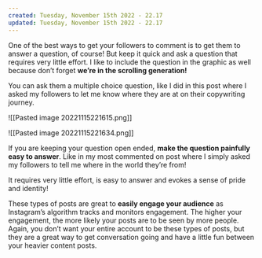 ```yaml
---
created: Tuesday, November 15th 2022 - 22.17
updated: Tuesday, November 15th 2022 - 22.17
---
```

One of the best ways to get your followers to comment is to get them to answer a question, of course! But keep it quick and ask a question that requires very little effort. I like to include the question in the graphic as well because don’t forget **we’re in the scrolling generation!**

You can ask them a multiple choice question, like I did in this post where I asked my followers to let me know where they are at on their copywriting journey.

![[Pasted image 20221115221615.png]]

![[Pasted image 20221115221634.png]]

If you are keeping your question open ended, **make the question painfully easy to answer**. Like in my most commented on post where I simply asked my followers to tell me where in the world they’re from!

It requires very little effort, is easy to answer and evokes a sense of pride and identity!

These types of posts are great to **easily engage your audience** as Instagram’s algorithm tracks and monitors engagement. The higher your engagement, the more likely your posts are to be seen by more people. Again, you don’t want your entire account to be these types of posts, but they are a great way to get conversation going and have a little fun between your heavier content posts.